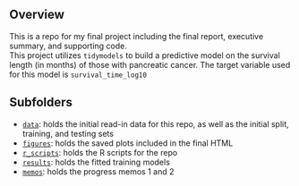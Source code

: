 ## Overview
This is a repo for my final project including the final report, executive summary, and supporting code.  
This project utilizes `tidymodels` to build a predictive model on the survival length (in months) of those with pancreatic cancer. The target variable used for this model is `survival_time_log10` 


## Subfolders
- [`data`](data): holds the initial read-in data for this repo, as well as the initial split, training, and testing sets
- [`figures`](figures): holds the saved plots included in the final HTML
- [`r_scripts`](r_scripts): holds the R scripts for the repo
- [`results`](results): holds the fitted training models
- [`memos`](memos): holds the progress memos 1 and 2